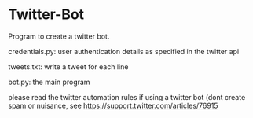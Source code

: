 # Twitter-Bot

Program to create a twitter bot.

credentials.py: user authentication details as specified in the twitter api

tweets.txt: write a tweet for each line

bot.py: the main program

please read the twitter automation rules if using a twitter bot (dont create spam or nuisance, see https://support.twitter.com/articles/76915
